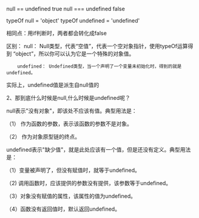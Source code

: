 <!--
 * @Date: 2021-12-15 15:15:17
 * @LastEditors: youyi
 * @LastEditTime: 2021-12-15 15:26:44
-->
null == undefined true
null === undefined false

typeOf null = 'object'
typeOf undefined = 'undefined'

相同点：用if判断时，两者都会转化成false

区别：
        null： Null类型，代表“空值”，代表一个空对象指针，使用typeOf运算得到 “object”，所以你可以认为它是一个特殊的对象值。

        undefined： Undefined类型，当一个声明了一个变量未初始化时，得到的就是undefined。

实际上，undefined值是派生自null值的


2、那到底什么时候是null,什么时候是undefined呢？

   null表示"没有对象"，即该处不应该有值。典型用法是：

（1） 作为函数的参数，表示该函数的参数不是对象。

（2） 作为对象原型链的终点。

undefined表示"缺少值"，就是此处应该有一个值，但是还没有定义。典型用法是：

（1）变量被声明了，但没有赋值时，就等于undefined。

（2) 调用函数时，应该提供的参数没有提供，该参数等于undefined。

（3）对象没有赋值的属性，该属性的值为undefined。

（4）函数没有返回值时，默认返回undefined。

